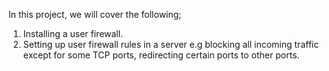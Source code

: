 In this project, we will cover the following;

1. Installing a user firewall.
2. Setting up user firewall rules in a server e.g blocking all
   incoming traffic except for some TCP ports, redirecting certain
   ports to other ports.
